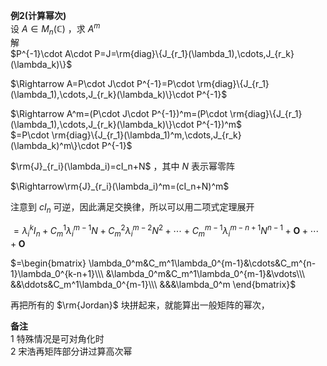 **例2(计算幂次)**  
设 $A\in M_n(\mathbb{C})$ ，求 $A^m$  
解  
 $P^{-1}\cdot A\cdot P=J=\rm{diag}\{J_{r_1}(\lambda_1),\cdots,J_{r_k}(\lambda_k)\}$  
  
 $\Rightarrow A=P\cdot J\cdot P^{-1}=P\cdot \rm{diag}\{J_{r_1}(\lambda_1),\cdots,J_{r_k}(\lambda_k)\}\cdot P^{-1}$  
  
 $\Rightarrow A^m=(P\cdot J\cdot P^{-1})^m=(P\cdot \rm{diag}\{J_{r_1}(\lambda_1),\cdots,J_{r_k}(\lambda_k)\}\cdot P^{-1})^m$  
 $=P\cdot \rm{diag}\{J_{r_1}(\lambda_1)^m,\cdots,J_{r_k}(\lambda_k)^m\}\cdot P^{-1}$  
  
 $\rm{J}_{r_i}(\lambda_i)=cI_n+N$ ，其中 $N$ 表示幂零阵  
  
 $\Rightarrow\rm{J}_{r_i}(\lambda_i)^m=(cI_n+N)^m$  
  
注意到 $cI_n$ 可逆，因此满足交换律，所以可以用二项式定理展开  
  
 $=\lambda_i^kI_n+C_m^1\lambda_i^{m-1}N+C_m^2\lambda_i^{m-2}N^2+\cdots+C_m^{m-1}\lambda_i^{m-n+1}N^{n-1}+\mathbf{O}+\cdots+\mathbf{O}$  
  
 $=\begin{bmatrix}  
\lambda_0^m&C_m^1\lambda_0^{m-1}&\cdots&C_m^{n-1}\lambda_0^{k-n+1}\\\  
&\lambda_0^m&C_m^1\lambda_0^{m-1}&\vdots\\\  
&&\ddots&C_m^1\lambda_0^{m-1}\\\  
&&&\lambda_0^m  
\end{bmatrix}$  
  
再把所有的 $\rm{Jordan}$ 块拼起来，就能算出一般矩阵的幂次，  
  
**备注**  
1 特殊情况是可对角化时  
2 宋浩再矩阵部分讲过算高次幂  
